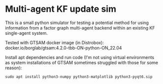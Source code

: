 # Multi-agent KF update sim

This is a small python simulator for testing a potential method for using information from a factor graph multi-agent backend within an existing KF single-agent system.

Tested with GTSAM docker image (in Distrobox): docker.io/borglab/gtsam:4.2.0-tbb-ON-python-ON_22.04

Install apt dependencies and run code (I'm not using virtual environments as system installations of GTSAM sometimes struggled with those for some reason):
```
sudo apt install python3-numpy python3-matplotlib python3-pyqt6.sip
```
